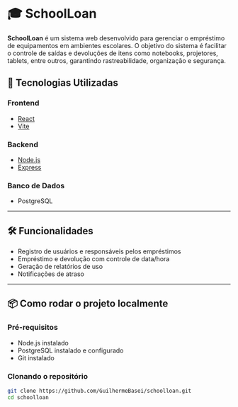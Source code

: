 # 🎓 SchoolLoan

**SchoolLoan** é um sistema web desenvolvido para gerenciar o empréstimo de equipamentos em ambientes escolares. O objetivo do sistema é facilitar o controle de saídas e devoluções de itens como notebooks, projetores, tablets, entre outros, garantindo rastreabilidade, organização e segurança.

## 🚀 Tecnologias Utilizadas

### Frontend
- [React](https://reactjs.org/)
- [Vite](https://vitejs.dev/)

### Backend
- [Node.js](https://nodejs.org/)
- [Express](https://expressjs.com/)

### Banco de Dados
- PostgreSQL

---

## 🛠️ Funcionalidades

- Registro de usuários e responsáveis pelos empréstimos
- Empréstimo e devolução com controle de data/hora
- Geração de relatórios de uso
- Notificações de atraso

---

## 📦 Como rodar o projeto localmente

### Pré-requisitos

- Node.js instalado
- PostgreSQL instalado e configurado
- Git instalado

### Clonando o repositório

```bash
git clone https://github.com/GuilhermeBasei/schoolloan.git
cd schoolloan
